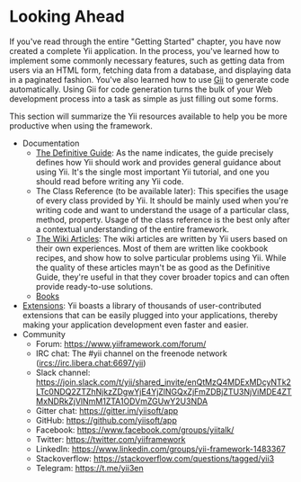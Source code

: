 # Looking Ahead

If you've read through the entire "Getting Started" chapter, you have now created a complete Yii application.
In the process, you've learned how to implement some commonly necessary features, such as getting data from users
via an HTML form, fetching data from a database, and displaying data in a paginated fashion. You've also learned how
to use [Gii](gii.md) to generate code automatically. Using Gii for code generation turns the bulk of your Web development
process into a task as simple as just filling out some forms. 

This section will summarize the Yii resources available to help you be more productive when using the framework.

* Documentation
    - [The Definitive Guide](../README.md):
      As the name indicates, the guide precisely defines how Yii should work and provides general guidance
      about using Yii. It's the single most important Yii tutorial, and one you should read 
      before writing any Yii code.
    - The Class Reference (to be available later):
      This specifies the usage of every class provided by Yii. It should be mainly used when you're writing
      code and want to understand the usage of a particular class, method, property. Usage of the class reference
      is the best only after a contextual understanding of the entire framework.
    - [The Wiki Articles](https://www.yiiframework.com/wiki?version=all&tag=yii3):
      The wiki articles are written by Yii users based on their own experiences. Most of them are written
      like cookbook recipes, and show how to solve particular problems using Yii. While the quality of these
      articles mayn't be as good as the Definitive Guide, they're useful in that they cover broader topics
      and can often provide ready-to-use solutions.
    - [Books](https://www.yiiframework.com/doc/)
* [Extensions](https://www.yiiframework.com/extensions/):
  Yii boasts a library of thousands of user-contributed extensions that can be easily plugged into your applications,
  thereby making your application development even faster and easier.
* Community
    - Forum: <https://www.yiiframework.com/forum/>
    - IRC chat: The #yii channel on the freenode network (<ircs://irc.libera.chat:6697/yii>)
    - Slack channel: <https://join.slack.com/t/yii/shared_invite/enQtMzQ4MDExMDcyNTk2LTc0NDQ2ZTZhNjkzZDgwYjE4YjZlNGQxZjFmZDBjZTU3NjViMDE4ZTMxNDRkZjVlNmM1ZTA1ODVmZGUwY2U3NDA>
    - Gitter chat: <https://gitter.im/yiisoft/app>
    - GitHub: <https://github.com/yiisoft/app>
    - Facebook: <https://www.facebook.com/groups/yiitalk/>
    - Twitter: <https://twitter.com/yiiframework>
    - LinkedIn: <https://www.linkedin.com/groups/yii-framework-1483367>
    - Stackoverflow: <https://stackoverflow.com/questions/tagged/yii3>
    - Telegram: <https://t.me/yii3en>
